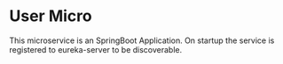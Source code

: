 # User Micro

This microservice is an SpringBoot Application. On startup the service is registered to eureka-server to be discoverable.